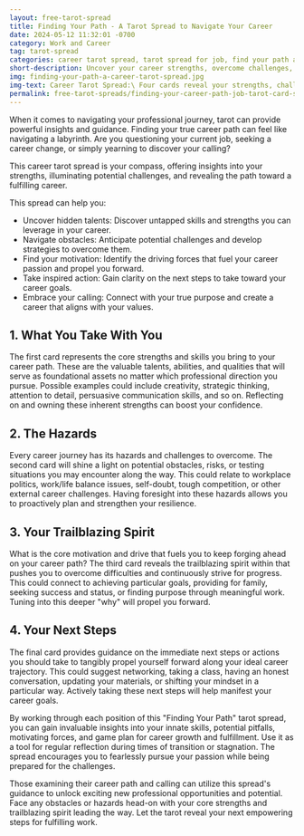```yaml
---
layout: free-tarot-spread
title: Finding Your Path - A Tarot Spread to Navigate Your Career
date: 2024-05-12 11:32:01 -0700
category: Work and Career
tag: tarot-spread
categories: career tarot spread, tarot spread for job, find your path and calling, career goals tarot, facing challenges career tarot
short-description: Uncover your career strengths, overcome challenges, and find your calling with this insightful career tarot spread.
img: finding-your-path-a-career-tarot-spread.jpg
img-text: Career Tarot Spread:\ Four cards reveal your strengths, challenges, motivations, and next steps on your career path.
permalink: free-tarot-spreads/finding-your-career-path-job-tarot-card-spread
---
```


When it comes to navigating your professional journey, tarot can provide powerful insights and guidance. Finding your true career path can feel like navigating a labyrinth. Are you questioning your current job, seeking a career change, or simply yearning to discover your calling? 

This career tarot spread is your compass, offering insights into your strengths, illuminating potential challenges, and revealing the path toward a fulfilling career.

This spread can help you:
* Uncover hidden talents: Discover untapped skills and strengths you can leverage in your career.
* Navigate obstacles: Anticipate potential challenges and develop strategies to overcome them.
* Find your motivation: Identify the driving forces that fuel your career passion and propel you forward.
* Take inspired action: Gain clarity on the next steps to take toward your career goals.
* Embrace your calling: Connect with your true purpose and create a career that aligns with your values.

## 1. What You Take With You
The first card represents the core strengths and skills you bring to your career path. These are the valuable talents, abilities, and qualities that will serve as foundational assets no matter which professional direction you pursue. Possible examples could include creativity, strategic thinking, attention to detail, persuasive communication skills, and so on. Reflecting on and owning these inherent strengths can boost your confidence.
## 2. The Hazards
Every career journey has its hazards and challenges to overcome. The second card will shine a light on potential obstacles, risks, or testing situations you may encounter along the way. This could relate to workplace politics, work/life balance issues, self-doubt, tough competition, or other external career challenges. Having foresight into these hazards allows you to proactively plan and strengthen your resilience.
## 3. Your Trailblazing Spirit
What is the core motivation and drive that fuels you to keep forging ahead on your career path? The third card reveals the trailblazing spirit within that pushes you to overcome difficulties and continuously strive for progress. This could connect to achieving particular goals, providing for family, seeking success and status, or finding purpose through meaningful work. Tuning into this deeper "why" will propel you forward.
## 4. Your Next Steps
The final card provides guidance on the immediate next steps or actions you should take to tangibly propel yourself forward along your ideal career trajectory. This could suggest networking, taking a class, having an honest conversation, updating your materials, or shifting your mindset in a particular way. Actively taking these next steps will help manifest your career goals.

By working through each position of this "Finding Your Path" tarot spread, you can gain invaluable insights into your innate skills, potential pitfalls, motivating forces, and game plan for career growth and fulfillment. Use it as a tool for regular reflection during times of transition or stagnation. The spread encourages you to fearlessly pursue your passion while being prepared for the challenges.

Those examining their career path and calling can utilize this spread's guidance to unlock exciting new professional opportunities and potential. Face any obstacles or hazards head-on with your core strengths and trailblazing spirit leading the way. Let the tarot reveal your next empowering steps for fulfilling work.